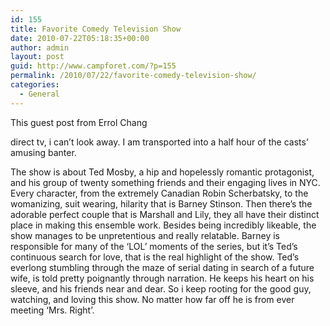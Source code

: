 ```yaml
---
id: 155
title: Favorite Comedy Television Show
date: 2010-07-22T05:18:35+00:00
author: admin
layout: post
guid: http://www.campforet.com/?p=155
permalink: /2010/07/22/favorite-comedy-television-show/
categories:
  - General
---
```

This guest post from Errol Chang

direct tv, i can&#8217;t look away. I am transported into a half hour of the casts&#8217; amusing banter.

The show is about Ted Mosby, a hip and hopelessly romantic protagonist, and his group of twenty something friends and their engaging lives in NYC. Every character, from the extremely Canadian Robin Scherbatsky, to the womanizing, suit wearing, hilarity that is Barney Stinson. Then there&#8217;s the adorable perfect couple that is Marshall and Lily, they all have their distinct place in making this ensemble work. Besides being incredibly likeable, the show manages to be unpretentious and really relatable. Barney is responsible for many of the &#8216;LOL&#8217; moments of the series, but it&#8217;s Ted&#8217;s continuous search for love, that is the real highlight of the show. Ted&#8217;s everlong stumbling through the maze of serial dating in search of a future wife, is told pretty poignantly through narration. He keeps his heart on his sleeve, and his friends near and dear. So i keep rooting for the good guy, watching, and loving this show. No matter how far off he is from ever meeting &#8216;Mrs. Right&#8217;.